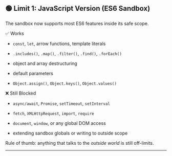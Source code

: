 ## 🟢 Limit 1: JavaScript Version (ES6 Sandbox)

The sandbox now supports most ES6 features inside its safe scope.

✅ Works

- `const`, `let`, arrow functions, template literals
    
- `.includes()`, `.map()`, `.filter()`, `.find()`, `.forEach()`
    
- object and array destructuring
    
- default parameters
    
- `Object.assign()`, `Object.keys()`, `Object.values()`
    

❌ Still Blocked

- `async/await`, `Promise`, `setTimeout`, `setInterval`
    
- `fetch`, `XMLHttpRequest`, `import`, `require`
    
- `document`, `window`, or any global DOM access
    
- extending sandbox globals or writing to outside scope
    

Rule of thumb: anything that talks to the _outside world_ is still off-limits.

---
